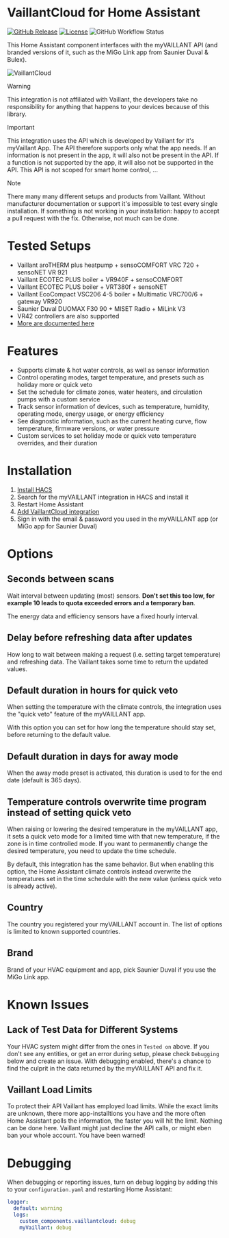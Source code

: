 # VaillantCloud for Home Assistant 

[![GitHub Release](https://img.shields.io/github/release/rmalbrecht/VaillantCloud.svg)](https://github.com/rmalbrecht/VaillantCloud/releases)
[![License](https://img.shields.io/github/license/rmalbrecht/VaillantCloud.svg)](https://github.com/rmalbrecht/VaillantCloud/blob/main/LICENSE)
![GitHub Workflow Status](https://img.shields.io/github/actions/workflow/status/rmalbrecht/VaillantCloud/build.yml)

This Home Assistant component interfaces with the myVAILLANT API (and branded versions of it, such as the MiGo Link app
from Saunier Duval & Bulex).

![VaillantCloud](https://github.com/user-attachments/assets/665fd059-7516-42ed-afea-e95c43a70883)

> [!WARNING] 
> This integration is not affiliated with Vaillant, the developers take no responsibility for anything that happens to
> your devices because of this library.

> [!IMPORTANT] 
> This integration uses the API which is developed by Vaillant for it's myVaillant App. The API therefore supports only what the app needs.
> If an information is not present in the app, it will also not be present in the API.
> If a function is not supported by the app, it will also not be supported in the API.
> This API is not scoped for smart home control, ... 

> [!NOTE]
> There many many different setups and products from Vaillant. Without manufacturer documentation or support it's impossible to test every single installation.
> If something is not working in your installation: happy to accept a pull request with the fix. Otherwise, not much can be done.


# Tested Setups

* Vaillant aroTHERM plus heatpump + sensoCOMFORT VRC 720 + sensoNET VR 921
* Vaillant ECOTEC PLUS boiler + VR940F + sensoCOMFORT
* Vaillant ECOTEC PLUS boiler + VRT380f + sensoNET
* Vaillant EcoCompact VSC206 4-5 boiler + Multimatic VRC700/6 + gateway VR920
* Saunier Duval DUOMAX F30 90 + MISET Radio + MiLink V3
* VR42 controllers are also supported
* [More are documented here](https://github.com/rmalbrecht/VaillantCloud/wiki#tested-setups)

# Features

* Supports climate & hot water controls, as well as sensor information
* Control operating modes, target temperature, and presets such as holiday more or quick veto
* Set the schedule for climate zones, water heaters, and circulation pumps
  with a custom service  
* Track sensor information of devices, such as temperature, humidity, operating mode, energy usage, or energy efficiency
* See diagnostic information, such as the current heating curve, flow temperature, firmware versions, or water pressure
* Custom services to set holiday mode or quick veto temperature overrides, and their duration

# Installation

1. [Install HACS](https://hacs.xyz/docs/setup/download)
2. Search for the myVAILLANT integration in HACS and install it
3. Restart Home Assistant
4. [Add VaillantCloud integration](https://my.home-assistant.io/redirect/config_flow_start/?domain=myVaillant)
5. Sign in with the email & password you used in the myVAILLANT app (or MiGo app for Saunier Duval)

# Options

## Seconds between scans

Wait interval between updating (most) sensors. **Don't set this too low, for example 10 leads to quota exceeded errors
and a temporary ban**.

The energy data and efficiency sensors have a fixed hourly interval.

## Delay before refreshing data after updates

How long to wait between making a request (i.e. setting target temperature) and refreshing data.
The Vaillant takes some time to return the updated values.

## Default duration in hours for quick veto

When setting the temperature with the climate controls, the integration uses the "quick veto" feature of the myVAILLANT
app.

With this option you can set for how long the temperature should stay set, before returning to the default value.

## Default duration in days for away mode

When the away mode preset is activated, this duration is used to for the end date (default is 365 days).

## Temperature controls overwrite time program instead of setting quick veto

When raising or lowering the desired temperature in the myVAILLANT app, it sets a quick veto mode for a limited time
with that new temperature, if the zone is in time controlled mode. If you want to permanently change the desired
temperature, you need to update the time schedule.

By default, this integration has the same behavior. But when enabling this option, the Home Assistant climate controls
instead overwrite the temperatures set in the time schedule with the new value (unless quick veto is already active).

## Country

The country you registered your myVAILLANT account in. The list of options is limited to known supported countries.

## Brand

Brand of your HVAC equipment and app, pick Saunier Duval if you use the MiGo Link app.

# Known Issues

## Lack of Test Data for Different Systems

Your HVAC system might differ from the ones in `Tested on` above.
If you don't see any entities, or get an error during setup, please check `Debugging` below and create an issue.
With debugging enabled, there's a chance to find the culprit in the data returned by the myVAILLANT API and fix it.

## Vaillant Load Limits

To protect their API Vaillant has employed load limits. While the exact limits are unknown, there more app-installtions you have and the more often Home Assistant polls the information, the faster you will hit the limit. Nothing can be done here. Vaillant might just decline the API calls, or might eben ban your whole account. You have been warned!

# Debugging

When debugging or reporting issues, turn on debug logging by adding this to your `configuration.yaml`
and restarting Home Assistant:

```yaml
logger:
  default: warning
  logs:
    custom_components.vaillantcloud: debug
    myVaillant: debug
```

